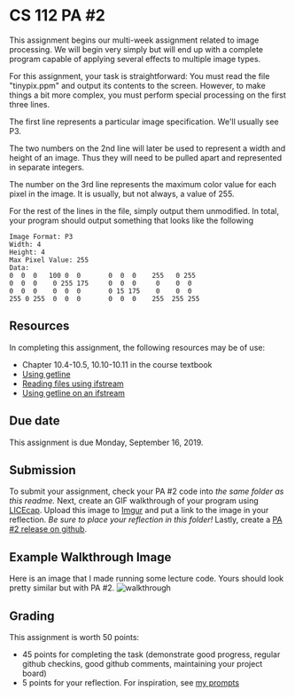 # CS 112 PA #2
This assignment begins our multi-week assignment related to image processing.  We will begin very simply but will end up with a complete program capable of applying several effects to multiple image types.  

For this assignment, your task is straightforward: You must read the file "tinypix.ppm" and output its contents to the screen.  However, to make things a bit more complex, you must perform special processing on the first three lines.

The first line represents a particular image specification.  We'll usually see P3.

The two numbers on the 2nd line will later be used to represent a width and height of an image.  Thus they will need to be pulled apart and represented in separate integers.  

The number on the 3rd line represents the maximum color value for each pixel in the image.  It is usually, but not always, a value of 255.  

For the rest of the lines in the file, simply output them unmodified.  In total, your program should output something that looks like the following

```
Image Format: P3
Width: 4 
Height: 4
Max Pixel Value: 255
Data:
0  0  0   100 0  0       0  0  0    255   0 255
0  0  0    0 255 175     0  0  0     0    0  0
0  0  0    0  0  0       0 15 175    0    0  0
255 0 255  0  0  0       0  0  0    255  255 255
```

## Resources
In completing this assignment, the following resources may be of use:
* Chapter 10.4-10.5, 10.10-10.11 in the course textbook
* [Using getline](http://www.cplusplus.com/reference/string/string/getline/)
* [Reading files using ifstream](http://www.cplusplus.com/doc/tutorial/files/)
* [Using getline on an ifstream](https://stackoverflow.com/questions/6663131/reading-a-line-from-ifstream-into-a-string-variable)

## Due date
This assignment is due Monday, September 16, 2019.  

## Submission
To submit your assignment, check your PA #2 code into *the same folder as this readme.*  Next, create an GIF walkthrough of your program using [LICEcap](https://forum.lumberhacks.org/viewtopic.php?f=10&t=9).  Upload this image to [Imgur](https://imgur.com/) and put a link to the image in your reflection. *Be sure to place your reflection in this folder!* Lastly, create a [PA #2 release on github](https://help.github.com/en/articles/creating-releases).  

## Example Walkthrough Image
Here is an image that I made running some lecture code.  Yours should look pretty similar but with PA #2.
![walkthrough](https://imgur.com/a/d56YByH)  

## Grading
This assignment is worth 50 points:
* 45 points for completing the task (demonstrate good progress, regular github checkins, good github comments, maintaining your project board)
* 5 points for your reflection.  For inspiration, see [my prompts](../../docs/sample_reflection.md) 
